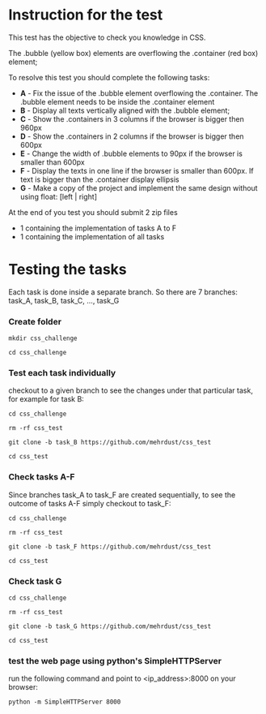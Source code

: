 # Instruction for the test

This test has the objective to check you knowledge in CSS.

The .bubble (yellow box) elements are overflowing the .container (red box) element;

To resolve this test you should complete the following tasks:

 - **A** - Fix the issue of the .bubble element overflowing the .container. The .bubble element needs to be inside the .container element
 - **B** - Display all texts vertically aligned with the .bubble element;
 - **C** - Show the .containers in 3 columns if the browser is bigger then 960px
 - **D** - Show the .containers in 2 columns if the browser is bigger then 600px
 - **E** - Change the width of .bubble elements to 90px if the browser is smaller than 600px
 - **F** - Display the texts in one line if the browser is smaller than 600px. If text is bigger than the .container display ellipsis
 - **G** - Make a copy of the project and implement the same design without using float: [left | right]


At the end of you test you should submit 2 zip files
 - 1 containing the implementation of tasks A to F
 - 1 containing the implementation of all tasks


# Testing the tasks

Each task is done inside a separate branch. So there are 7 branches: task_A, task_B, task_C, ..., task_G

### Create folder

`mkdir css_challenge`

`cd css_challenge`

### Test each task individually
checkout to a given branch to see the changes under that particular task, for example for task B:

`cd css_challenge`

`rm -rf css_test`

`git clone -b task_B https://github.com/mehrdust/css_test`

`cd css_test`

### Check tasks A-F
Since branches task_A to task_F are created sequentially, to see the outcome of tasks A-F simply checkout to task_F:

`cd css_challenge`

`rm -rf css_test`

`git clone -b task_F https://github.com/mehrdust/css_test`

`cd css_test`

### Check task G


`cd css_challenge`

`rm -rf css_test`

`git clone -b task_G https://github.com/mehrdust/css_test`

`cd css_test`

### test the web page using python's SimpleHTTPServer

run the following command and point to <ip_address>:8000 on your browser:

`python -m SimpleHTTPServer 8000`

